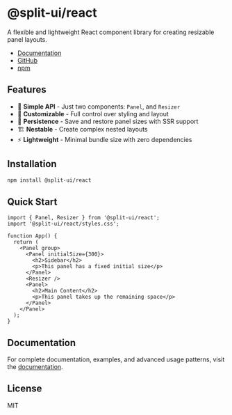 # @split-ui/react

A flexible and lightweight React component library for creating resizable panel layouts.

- [Documentation](https://split-ui-docs.vercel.app)
- [GitHub](https://github.com/Janpot/split-ui)
- [npm](https://www.npmjs.com/package/@split-ui/react)

## Features

- 🎯 **Simple API** - Just two components: `Panel`, and `Resizer`
- 🎨 **Customizable** - Full control over styling and layout
- 💾 **Persistence** - Save and restore panel sizes with SSR support
- 🏗️ **Nestable** - Create complex nested layouts
- ⚡ **Lightweight** - Minimal bundle size with zero dependencies

## Installation

```bash
npm install @split-ui/react
```

## Quick Start

```tsx
import { Panel, Resizer } from '@split-ui/react';
import '@split-ui/react/styles.css';

function App() {
  return (
    <Panel group>
      <Panel initialSize={300}>
        <h2>Sidebar</h2>
        <p>This panel has a fixed initial size</p>
      </Panel>
      <Resizer />
      <Panel>
        <h2>Main Content</h2>
        <p>This panel takes up the remaining space</p>
      </Panel>
    </Panel>
  );
}
```

## Documentation

For complete documentation, examples, and advanced usage patterns, visit the [documentation](https://split-ui-docs.vercel.app).

## License

MIT
